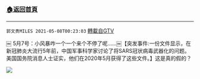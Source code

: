 ﻿###  [:house:返回首頁](https://github.com/ourhimalayas/txt)
---

`郭文贵MILES 2021-05-08T00:23:03` [轉載自GTV](https://gtv.org/web/#/UserInfo/5e596957357cc612d35a8044)

￼ 5月7号：小风暴咋一个一个来个不停了呢……￼【突发事件:一份文件显示，在新冠肺炎大流行5年前，中国军事科学家讨论了将SARS冠状病毒武器化的问题。美国国务院消息人士证实，他们在2020年5月获得了这些文件。】这是真的假的？

![](https://filegroup.gtv.org/cdn-cgi/image/width=600/https://filegroup.gtv.org/group7/web/20210508/00/23/0/5180d27c7f9e194837910e76905a8931.jpg)
